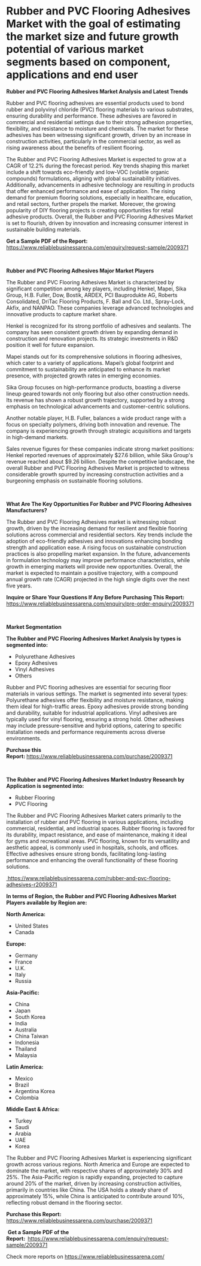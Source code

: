 <p><h1>Rubber and PVC Flooring Adhesives Market with the goal of estimating the market size and future growth potential of various market segments based on component, applications and end user</h1></p><p><strong>Rubber and PVC Flooring Adhesives Market Analysis and Latest Trends</strong></p>
<p><p>Rubber and PVC flooring adhesives are essential products used to bond rubber and polyvinyl chloride (PVC) flooring materials to various substrates, ensuring durability and performance. These adhesives are favored in commercial and residential settings due to their strong adhesion properties, flexibility, and resistance to moisture and chemicals. The market for these adhesives has been witnessing significant growth, driven by an increase in construction activities, particularly in the commercial sector, as well as rising awareness about the benefits of resilient flooring.</p><p>The Rubber and PVC Flooring Adhesives Market is expected to grow at a CAGR of 12.2% during the forecast period. Key trends shaping this market include a shift towards eco-friendly and low-VOC (volatile organic compounds) formulations, aligning with global sustainability initiatives. Additionally, advancements in adhesive technology are resulting in products that offer enhanced performance and ease of application. The rising demand for premium flooring solutions, especially in healthcare, education, and retail sectors, further propels the market. Moreover, the growing popularity of DIY flooring projects is creating opportunities for retail adhesive products. Overall, the Rubber and PVC Flooring Adhesives Market is set to flourish, driven by innovation and increasing consumer interest in sustainable building materials.</p></p>
<p><strong>Get a Sample PDF of the Report:&nbsp;</strong> <a href="https://www.reliablebusinessarena.com/enquiry/request-sample/2009371?utm_campaign=3534&utm_medium=2&utm_source=Github&utm_content=ia&utm_term=04042025&utm_id=rubber-and-pvc-flooring-adhesives">https://www.reliablebusinessarena.com/enquiry/request-sample/2009371</a></p>
<p>&nbsp;</p>
<p><strong>Rubber and PVC Flooring Adhesives Major Market Players</strong></p>
<p><p>The Rubber and PVC Flooring Adhesives Market is characterized by significant competition among key players, including Henkel, Mapei, Sika Group, H.B. Fuller, Dow, Bostik, ARDEX, PCI Bauprodukte AG, Roberts Consolidated, DriTac Flooring Products, F. Ball and Co. Ltd., Spray-Lock, Akfix, and NANPAO. These companies leverage advanced technologies and innovative products to capture market share.</p><p>Henkel is recognized for its strong portfolio of adhesives and sealants. The company has seen consistent growth driven by expanding demand in construction and renovation projects. Its strategic investments in R&D position it well for future expansion.</p><p>Mapei stands out for its comprehensive solutions in flooring adhesives, which cater to a variety of applications. Mapei’s global footprint and commitment to sustainability are anticipated to enhance its market presence, with projected growth rates in emerging economies.</p><p>Sika Group focuses on high-performance products, boasting a diverse lineup geared towards not only flooring but also other construction needs. Its revenue has shown a robust growth trajectory, supported by a strong emphasis on technological advancements and customer-centric solutions.</p><p>Another notable player, H.B. Fuller, balances a wide product range with a focus on specialty polymers, driving both innovation and revenue. The company is experiencing growth through strategic acquisitions and targets in high-demand markets.</p><p>Sales revenue figures for these companies indicate strong market positions: Henkel reported revenues of approximately $27.6 billion, while Sika Group's revenue reached about $9.26 billion. Despite the competitive landscape, the overall Rubber and PVC Flooring Adhesives Market is projected to witness considerable growth spurred by increasing construction activities and a burgeoning emphasis on sustainable flooring solutions.</p></p>
<p>&nbsp;</p>
<p><strong>What Are The Key Opportunities For Rubber and PVC Flooring Adhesives Manufacturers?</strong></p>
<p><p>The Rubber and PVC Flooring Adhesives market is witnessing robust growth, driven by the increasing demand for resilient and flexible flooring solutions across commercial and residential sectors. Key trends include the adoption of eco-friendly adhesives and innovations enhancing bonding strength and application ease. A rising focus on sustainable construction practices is also propelling market expansion. In the future, advancements in formulation technology may improve performance characteristics, while growth in emerging markets will provide new opportunities. Overall, the market is expected to maintain a positive trajectory, with a compound annual growth rate (CAGR) projected in the high single digits over the next five years.</p></p>
<p><strong>Inquire or Share Your Questions If Any Before Purchasing This Report:</strong> <a href="https://www.reliablebusinessarena.com/enquiry/pre-order-enquiry/2009371?utm_campaign=3534&utm_medium=2&utm_source=Github&utm_content=ia&utm_term=04042025&utm_id=rubber-and-pvc-flooring-adhesives">https://www.reliablebusinessarena.com/enquiry/pre-order-enquiry/2009371</a></p>
<p>&nbsp;</p>
<p><strong>Market Segmentation</strong></p>
<p><strong>The Rubber and PVC Flooring Adhesives Market Analysis by types is segmented into:</strong></p>
<p><ul><li>Polyurethane Adhesives</li><li>Epoxy Adhesives</li><li>Vinyl Adhesives</li><li>Others</li></ul></p>
<p><p>Rubber and PVC flooring adhesives are essential for securing floor materials in various settings. The market is segmented into several types: Polyurethane adhesives offer flexibility and moisture resistance, making them ideal for high-traffic areas. Epoxy adhesives provide strong bonding and durability, suitable for industrial applications. Vinyl adhesives are typically used for vinyl flooring, ensuring a strong hold. Other adhesives may include pressure-sensitive and hybrid options, catering to specific installation needs and performance requirements across diverse environments.</p></p>
<p><strong>Purchase this Report:&nbsp;</strong><a href="https://www.reliablebusinessarena.com/purchase/2009371?utm_campaign=3534&utm_medium=2&utm_source=Github&utm_content=ia&utm_term=04042025&utm_id=rubber-and-pvc-flooring-adhesives">https://www.reliablebusinessarena.com/purchase/2009371</a></p>
<p>&nbsp;</p>
<p><strong>The Rubber and PVC Flooring Adhesives Market Industry Research by Application is segmented into:</strong></p>
<p><ul><li>Rubber Flooring</li><li>PVC Flooring</li></ul></p>
<p><p>The Rubber and PVC Flooring Adhesives Market caters primarily to the installation of rubber and PVC flooring in various applications, including commercial, residential, and industrial spaces. Rubber flooring is favored for its durability, impact resistance, and ease of maintenance, making it ideal for gyms and recreational areas. PVC flooring, known for its versatility and aesthetic appeal, is commonly used in hospitals, schools, and offices. Effective adhesives ensure strong bonds, facilitating long-lasting performance and enhancing the overall functionality of these flooring solutions.</p></p>
<p><a href="https://www.reliablebusinessarena.com/rubber-and-pvc-flooring-adhesives-r2009371?utm_campaign=3534&utm_medium=2&utm_source=Github&utm_content=ia&utm_term=04042025&utm_id=rubber-and-pvc-flooring-adhesives">&nbsp;https://www.reliablebusinessarena.com/rubber-and-pvc-flooring-adhesives-r2009371</a></p>
<p><strong>In terms of Region, the Rubber and PVC Flooring Adhesives Market Players available by Region are:</strong></p>
<p>
    <p> <strong> North America: </strong>
        <ul>
            <li>United States</li>
            <li>Canada</li>
        </ul>
        </p> 
    <p> <strong> Europe: </strong>
        <ul>
            <li>Germany</li>
            <li>France</li>
            <li>U.K.</li>
            <li>Italy</li>
            <li>Russia</li>
        </ul>
        </p> 
    <p> <strong> Asia-Pacific: </strong>
        <ul>
            <li>China</li>
            <li>Japan</li>
            <li>South Korea</li>
            <li>India</li>
            <li>Australia</li>
            <li>China Taiwan</li>
            <li>Indonesia</li>
            <li>Thailand</li>
            <li>Malaysia</li>
        </ul>
        </p> 
    <p> <strong> Latin America: </strong>
        <ul>
            <li>Mexico</li>
            <li>Brazil</li>
            <li>Argentina Korea</li>
            <li>Colombia</li>
        </ul>
        </p> 
    <p> <strong> Middle East & Africa: </strong>
        <ul>
            <li>Turkey</li>
            <li>Saudi</li>
            <li>Arabia</li>
            <li>UAE</li>
            <li>Korea</li>
        </ul>
    </p>
    </p>
<p><p>The Rubber and PVC Flooring Adhesives Market is experiencing significant growth across various regions. North America and Europe are expected to dominate the market, with respective shares of approximately 30% and 25%. The Asia-Pacific region is rapidly expanding, projected to capture around 20% of the market, driven by increasing construction activities, primarily in countries like China. The USA holds a steady share of approximately 15%, while China is anticipated to contribute around 10%, reflecting robust demand in the flooring sector.</p></p>
<p><strong>Purchase this Report: </strong><a href="https://www.reliablebusinessarena.com/purchase/2009371?utm_campaign=3534&utm_medium=2&utm_source=Github&utm_content=ia&utm_term=04042025&utm_id=rubber-and-pvc-flooring-adhesives">https://www.reliablebusinessarena.com/purchase/2009371</a></p>
<p>&nbsp;<strong>Get a Sample PDF of the Report:&nbsp;&nbsp;</strong><a href="https://www.reliablebusinessarena.com/enquiry/request-sample/2009371?utm_campaign=3534&utm_medium=2&utm_source=Github&utm_content=ia&utm_term=04042025&utm_id=rubber-and-pvc-flooring-adhesives">https://www.reliablebusinessarena.com/enquiry/request-sample/2009371</a></p>
<p><strong></strong></p>
<p>Check more reports on <a href="https://www.reliablebusinessarena.com/?utm_campaign=3534&utm_medium=2&utm_source=Github&utm_content=ia&utm_term=04042025&utm_id=rubber-and-pvc-flooring-adhesives">https://www.reliablebusinessarena.com/</a></p>